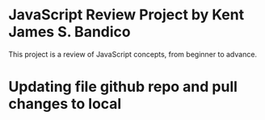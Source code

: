 # JavaScript Review Project by Kent James S. Bandico
This project is a review of JavaScript concepts, from beginner to advance.

# Updating file github repo and pull changes to local
